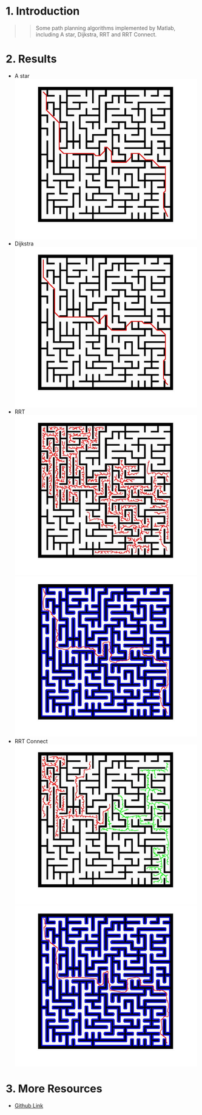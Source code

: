 # 1. Introduction
>>Some path planning algorithms implemented by Matlab, including A star, Dijkstra, RRT and RRT Connect.

# 2. Results
- A star  
![image](https://github.com/lh9171338/Path-Planning-Algorithms/blob/master/results/maze-astar.jpg)
- Dijkstra  
![image](https://github.com/lh9171338/Path-Planning-Algorithms/blob/master/results/maze-dijkstra.jpg)
- RRT  
![image](https://github.com/lh9171338/Path-Planning-Algorithms/blob/master/results/maze-rrt-2.jpg)
![image](https://github.com/lh9171338/Path-Planning-Algorithms/blob/master/results/maze-rrt-1.jpg)
- RRT Connect  
![image](https://github.com/lh9171338/Path-Planning-Algorithms/blob/master/results/maze-rrtconnect-2.jpg)
![image](https://github.com/lh9171338/Path-Planning-Algorithms/blob/master/results/maze-rrtconnect-1.jpg)

# 3. More Resources
- [Github Link](https://github.com/lh9171338/Outline)
